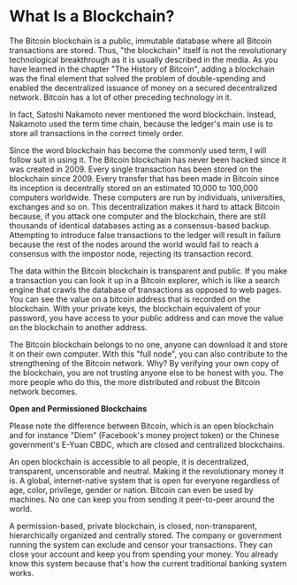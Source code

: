 # What Is a Blockchain?
The Bitcoin blockchain is a public, immutable database where all Bitcoin transactions are stored. Thus, "the blockchain" itself is not the revolutionary technological breakthrough as it is usually described in the media. As you have learned in the chapter "The History of Bitcoin", adding a blockchain was the final element that solved the problem of double-spending and enabled the decentralized issuance of money on a secured decentralized network. Bitcoin has a lot of other preceding technology in it.

In fact, Satoshi Nakamoto never mentioned the word blockchain. Instead, Nakamoto used the term time chain, because the ledger's main use is to store all transactions in the correct timely order.

Since the word blockchain has become the commonly used term, I will follow suit in using it. The Bitcoin blockchain has never been hacked since it was created in 2009. Every single transaction has been stored on the blockchain since 2009. Every transfer that has been made in Bitcoin since its inception is decentrally stored on an estimated 10,000 to 100,000 computers worldwide. These computers are run by individuals, universities, exchanges and so on. This decentralization makes it hard to attack Bitcoin because, if you attack one computer and the blockchain, there are still thousands of identical databases acting as a consensus-based backup. Attempting to introduce false transactions to the ledger will result in failure because the rest of the nodes around the world would fail to reach a consensus with the impostor node, rejecting its transaction record.

The data within the Bitcoin blockchain is transparent and public. If you make a transaction you can look it up in a Bitcoin explorer, which is like a search engine that crawls the database of transactions as opposed to web pages. You can see the value on a bitcoin address that is recorded on the blockchain. With your private keys, the blockchain equivalent of your password, you have access to your public address and can move the value on the blockchain to another address.

The Bitcoin blockchain belongs to no one, anyone can download it and store it on their own computer. With this "full node", you can also contribute to the strengthening of the Bitcoin network. Why? By verifying your own copy of the blockchain, you are not trusting anyone else to be honest with you. The more people who do this, the more distributed and robust the Bitcoin network becomes.

**Open and Permissioned Blockchains**

Please note the difference between Bitcoin, which is an open blockchain and for instance "Diem" (Facebook's money project token) or the Chinese government's E-Yuan CBDC, which are closed and centralized blockchains.

An open blockchain is accessible to all people, it is decentralized, transparent, uncensorable and neutral. Making it the revolutionary money it is. A global, internet-native system that is open for everyone regardless of age, color, privilege, gender or nation. Bitcoin can even be used by machines. No one can keep you from sending it peer-to-peer around the world.

A permission-based, private blockchain, is closed, non-transparent, hierarchically organized and centrally stored. The company or government running the system can exclude and censor your transactions. They can close your account and keep you from spending your money. You already know this system because that's how the current traditional banking system works.
